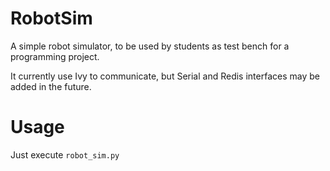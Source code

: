 # RobotSim

A simple robot simulator, to be used by students as test bench for a programming project.

It currently use Ivy to communicate, but Serial and Redis interfaces may be added in the future.

# Usage

Just execute `robot_sim.py`

